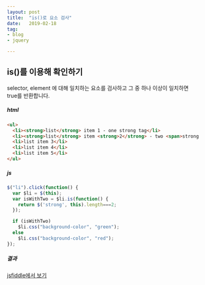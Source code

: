 ```yaml
---
layout: post
title:  "is()로 요소 검사"
date:   2019-02-18
tag:
- blog
- jquery

---
```


## is()를 이용해 확인하기

selector, element 에 대해 일치하는 요소를 검사하고 그 중 하나 이상이 일치하면 
true를 반환합니다.

##### html
```html
<ul>
  <li><strong>list</strong> item 1 - one strong tag</li>
  <li><strong>list</strong> item <strong>2</strong> - two <span>strong tags</span></li>
  <li>list item 3</li>
  <li>list item 4</li>
  <li>list item 5</li>
</ul>
```

##### js
```js
$("li").click(function() {
  var $li = $(this);
  var isWithTwo = $li.is(function() {
    return $('strong', this).length===2;
  });

  if (isWithTwo)
    $li.css("background-color", "green");
  else
    $li.css("background-color", "red");
});
```

##### 결과

[jsfiddle에서 보기](https://jsfiddle.net/hyuckjin/rus36t91/)












